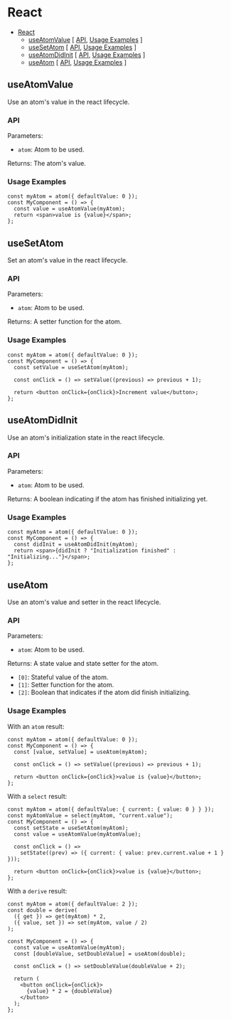 # React

<!-- >> TOC >> -->

- [React](#react)
  - [useAtomValue](#useatomvalue) [ [API](#api), [Usage Examples](#usage-examples) ]
  - [useSetAtom](#usesetatom) [ [API](#api-1), [Usage Examples](#usage-examples-1) ]
  - [useAtomDidInit](#useatomdidinit) [ [API](#api-2), [Usage Examples](#usage-examples-2) ]
  - [useAtom](#useatom) [ [API](#api-3), [Usage Examples](#usage-examples-3) ]
  <!-- << TOC << -->

## useAtomValue

Use an atom's value in the react lifecycle.

### API

Parameters:

- `atom`: Atom to be used.

Returns: The atom's value.

### Usage Examples

```tsx
const myAtom = atom({ defaultValue: 0 });
const MyComponent = () => {
  const value = useAtomValue(myAtom);
  return <span>value is {value}</span>;
};
```

## useSetAtom

Set an atom's value in the react lifecycle.

### API

Parameters:

- `atom`: Atom to be used.

Returns: A setter function for the atom.

### Usage Examples

```tsx
const myAtom = atom({ defaultValue: 0 });
const MyComponent = () => {
  const setValue = useSetAtom(myAtom);

  const onClick = () => setValue((previous) => previous + 1);

  return <button onClick={onClick}>Increment value</button>;
};
```

## useAtomDidInit

Use an atom's initialization state in the react lifecycle.

### API

Parameters:

- `atom`: Atom to be used.

Returns: A boolean indicating if the atom has finished initializing yet.

### Usage Examples

```tsx
const myAtom = atom({ defaultValue: 0 });
const MyComponent = () => {
  const didInit = useAtomDidInit(myAtom);
  return <span>{didInit ? "Initialization finished" : "Initializing..."}</span>;
};
```

## useAtom

Use an atom's value and setter in the react lifecycle.

### API

Parameters:

- `atom`: Atom to be used.

Returns: A state value and state setter for the atom.

- `[0]`: Stateful value of the atom.
- `[1]`: Setter function for the atom.
- `[2]`: Boolean that indicates if the atom did finish initializing.

### Usage Examples

With an `atom` result:

```tsx
const myAtom = atom({ defaultValue: 0 });
const MyComponent = () => {
  const [value, setValue] = useAtom(myAtom);

  const onClick = () => setValue((previous) => previous + 1);

  return <button onClick={onClick}>value is {value}</button>;
};
```

With a `select` result:

```tsx
const myAtom = atom({ defaultValue: { current: { value: 0 } } });
const myAtomValue = select(myAtom, "current.value");
const MyComponent = () => {
  const setState = useSetAtom(myAtom);
  const value = useAtomValue(myAtomValue);

  const onClick = () =>
    setState((prev) => ({ current: { value: prev.current.value + 1 } }));

  return <button onClick={onClick}>value is {value}</button>;
};
```

With a `derive` result:

```tsx
const myAtom = atom({ defaultValue: 2 });
const double = derive(
  ({ get }) => get(myAtom) * 2,
  ({ value, set }) => set(myAtom, value / 2)
);

const MyComponent = () => {
  const value = useAtomValue(myAtom);
  const [doubleValue, setDoubleValue] = useAtom(double);

  const onClick = () => setDoubleValue(doubleValue + 2);

  return (
    <button onClick={onClick}>
      {value} * 2 = {doubleValue}
    </button>
  );
};
```
